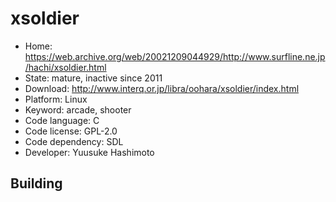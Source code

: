 # xsoldier

- Home: https://web.archive.org/web/20021209044929/http://www.surfline.ne.jp/hachi/xsoldier.html
- State: mature, inactive since 2011
- Download: http://www.interq.or.jp/libra/oohara/xsoldier/index.html
- Platform: Linux
- Keyword: arcade, shooter
- Code language: C
- Code license: GPL-2.0
- Code dependency: SDL
- Developer: Yuusuke Hashimoto

## Building

